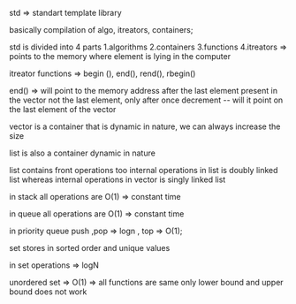 std => standart template library 

basically compilation of algo, itreators, containers;

std is divided into 4 parts
1.algorithms 
2.containers
3.functions 
4.itreators => points to the memory where element is lying in the computer 

itreator functions => begin (), end(), rend(), rbegin()

end() => will point to the memory address after the last element present in the vector not the last element, only after once decrement -- will it point on the last element of the vector


vector is a container that is dynamic in nature, we can always increase the size 

list is also a container dynamic in nature 

list contains front operations too
internal operations in list is doubly linked list 
whereas internal operations in vector is singly linked list 

in stack all operations are O(1) => constant time

in queue all operations are O(1) => constant time

in priority queue push ,pop => logn , top => O(1);

set stores in sorted order and unique values

in set operations => logN

unordered set => O(1) => all functions are same only lower bound and upper bound does not work